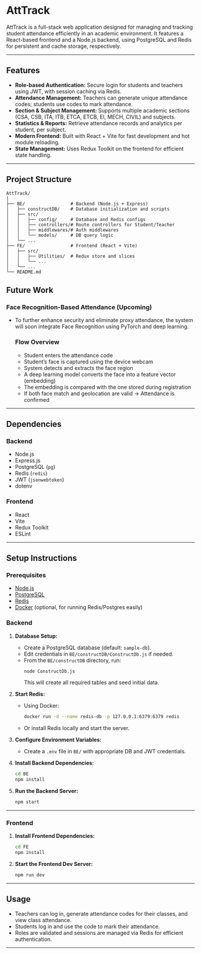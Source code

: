 # AttTrack

AttTrack is a full-stack web application designed for managing and tracking student attendance efficiently in an academic environment. It features a React-based frontend and a Node.js backend, using PostgreSQL and Redis for persistent and cache storage, respectively.

---

## Features

- **Role-based Authentication:** Secure login for students and teachers using JWT, with session caching via Redis.
- **Attendance Management:** Teachers can generate unique attendance codes; students use codes to mark attendance.
- **Section & Subject Management:** Supports multiple academic sections (CSA, CSB, ITA, ITB, ETCA, ETCB, EI, MECH, CIVIL) and subjects.
- **Statistics & Reports:** Retrieve attendance records and analytics per student, per subject.
- **Modern Frontend:** Built with React + Vite for fast development and hot module reloading.
- **State Management:** Uses Redux Toolkit on the frontend for efficient state handling.

---

## Project Structure

```
AttTrack/
│
├── BE/                 # Backend (Node.js + Express)
│   ├── constructDB/    # Database initialization and scripts
│   ├── src/
│   │   ├── config/     # Database and Redis configs
│   │   ├── controllers/# Route controllers for Student/Teacher
│   │   ├── middlewares/# Auth middlewares
│   │   └── models/     # DB query logic
│   └── ...
├── FE/                 # Frontend (React + Vite)
│   ├── src/
│   │   ├── Utilities/  # Redux store and slices
│   │   └── ...
│   └── ...
└── README.md
```
## Future Work

### Face Recognition-Based Attendance (Upcoming)
- To further enhance security and eliminate proxy attendance, the system will soon integrate Face Recognition using PyTorch and deep learning.
  
  ### Flow Overview
  - Student enters the attendance code
  - Student’s face is captured using the device webcam
  - System detects and extracts the face region
  - A deep learning model converts the face into a feature vector (embedding)
  - The embedding is compared with the one stored during registration
  - If both face match and geolocation are valid → Attendance is confirmed 

---

## Dependencies

### Backend

- Node.js
- Express.js
- PostgreSQL (`pg`)
- Redis (`redis`)
- JWT (`jsonwebtoken`)
- dotenv

### Frontend

- React
- Vite
- Redux Toolkit
- ESLint

---

## Setup Instructions

### Prerequisites

- [Node.js](https://nodejs.org/)
- [PostgreSQL](https://www.postgresql.org/)
- [Redis](https://redis.io/)
- [Docker](https://www.docker.com/) (optional, for running Redis/Postgres easily)

### Backend

1. **Database Setup:**

   - Create a PostgreSQL database (default: `sample-db`).
   - Edit credentials in `BE/constructDB/ConstructDb.js` if needed.
   - From the `BE/constructDB` directory, run:
     ```sh
     node ConstructDb.js
     ```
     This will create all required tables and seed initial data.

2. **Start Redis:**

   - Using Docker:
     ```sh
     docker run -d --name redis-db -p 127.0.0.1:6379:6379 redis
     ```
   - Or install Redis locally and start the server.

3. **Configure Environment Variables:**

   - Create a `.env` file in `BE/` with appropriate DB and JWT credentials.

4. **Install Backend Dependencies:**
   ```sh
   cd BE
   npm install
   ```

5. **Run the Backend Server:**
   ```sh
   npm start
   ```

---

### Frontend

1. **Install Frontend Dependencies:**
   ```sh
   cd FE
   npm install
   ```

2. **Start the Frontend Dev Server:**
   ```sh
   npm run dev
   ```

---

## Usage

- Teachers can log in, generate attendance codes for their classes, and view class attendance.
- Students log in and use the code to mark their attendance.
- Roles are validated and sessions are managed via Redis for efficient authentication.

---
